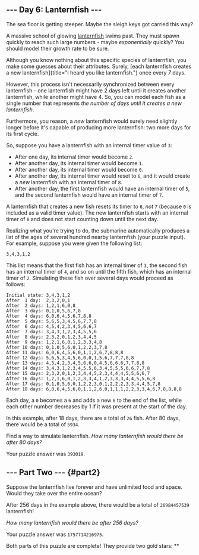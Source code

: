 \-\-- Day 6: Lanternfish \-\--
------------------------------

The sea floor is getting steeper. Maybe the sleigh keys got carried this
way?

A massive school of glowing
[lanternfish](https://en.wikipedia.org/wiki/Lanternfish) swims past.
They must spawn quickly to reach such large numbers - maybe
*exponentially* quickly? You should model their growth rate to be sure.

Although you know nothing about this specific species of lanternfish,
you make some guesses about their attributes. Surely, [each lanternfish
creates a new lanternfish]{title="I heard you like lanternfish."} once
every *7* days.

However, this process isn\'t necessarily synchronized between every
lanternfish - one lanternfish might have 2 days left until it creates
another lanternfish, while another might have 4. So, you can model each
fish as a single number that represents *the number of days until it
creates a new lanternfish*.

Furthermore, you reason, a *new* lanternfish would surely need slightly
longer before it\'s capable of producing more lanternfish: two more days
for its first cycle.

So, suppose you have a lanternfish with an internal timer value of `3`:

-   After one day, its internal timer would become `2`.
-   After another day, its internal timer would become `1`.
-   After another day, its internal timer would become `0`.
-   After another day, its internal timer would reset to `6`, and it
    would create a *new* lanternfish with an internal timer of `8`.
-   After another day, the first lanternfish would have an internal
    timer of `5`, and the second lanternfish would have an internal
    timer of `7`.

A lanternfish that creates a new fish resets its timer to `6`, *not `7`*
(because `0` is included as a valid timer value). The new lanternfish
starts with an internal timer of `8` and does not start counting down
until the next day.

Realizing what you\'re trying to do, the submarine automatically
produces a list of the ages of several hundred nearby lanternfish (your
puzzle input). For example, suppose you were given the following list:

    3,4,3,1,2

This list means that the first fish has an internal timer of `3`, the
second fish has an internal timer of `4`, and so on until the fifth
fish, which has an internal timer of `2`. Simulating these fish over
several days would proceed as follows:

    Initial state: 3,4,3,1,2
    After  1 day:  2,3,2,0,1
    After  2 days: 1,2,1,6,0,8
    After  3 days: 0,1,0,5,6,7,8
    After  4 days: 6,0,6,4,5,6,7,8,8
    After  5 days: 5,6,5,3,4,5,6,7,7,8
    After  6 days: 4,5,4,2,3,4,5,6,6,7
    After  7 days: 3,4,3,1,2,3,4,5,5,6
    After  8 days: 2,3,2,0,1,2,3,4,4,5
    After  9 days: 1,2,1,6,0,1,2,3,3,4,8
    After 10 days: 0,1,0,5,6,0,1,2,2,3,7,8
    After 11 days: 6,0,6,4,5,6,0,1,1,2,6,7,8,8,8
    After 12 days: 5,6,5,3,4,5,6,0,0,1,5,6,7,7,7,8,8
    After 13 days: 4,5,4,2,3,4,5,6,6,0,4,5,6,6,6,7,7,8,8
    After 14 days: 3,4,3,1,2,3,4,5,5,6,3,4,5,5,5,6,6,7,7,8
    After 15 days: 2,3,2,0,1,2,3,4,4,5,2,3,4,4,4,5,5,6,6,7
    After 16 days: 1,2,1,6,0,1,2,3,3,4,1,2,3,3,3,4,4,5,5,6,8
    After 17 days: 0,1,0,5,6,0,1,2,2,3,0,1,2,2,2,3,3,4,4,5,7,8
    After 18 days: 6,0,6,4,5,6,0,1,1,2,6,0,1,1,1,2,2,3,3,4,6,7,8,8,8,8

Each day, a `0` becomes a `6` and adds a new `8` to the end of the list,
while each other number decreases by 1 if it was present at the start of
the day.

In this example, after 18 days, there are a total of `26` fish. After 80
days, there would be a total of `5934`.

Find a way to simulate lanternfish. *How many lanternfish would there be
after 80 days?*

Your puzzle answer was `393019`.

\-\-- Part Two \-\-- {#part2}
--------------------

Suppose the lanternfish live forever and have unlimited food and space.
Would they take over the entire ocean?

After 256 days in the example above, there would be a total of
`26984457539` lanternfish!

*How many lanternfish would there be after 256 days?*

Your puzzle answer was `1757714216975`.

Both parts of this puzzle are complete! They provide two gold stars:
\*\*
